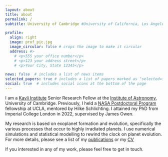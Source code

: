 ```yaml
---
layout: about
title: about
permalink: /
subtitle: University of Cambridge #University of California, Los Angeles #AEThER postdoctoral fellow at UCLA.

profile:
  align: right
  image: prof_pic.jpg
  image_circular: false # crops the image to make it circular
  address: #>
    # <p>555 your office number</p>
    # <p>123 your address street</p>
    # <p>Your City, State 12345</p>

news: false  # includes a list of news items
selected_papers: true # includes a list of papers marked as "selected={true}"
social: true  # includes social icons at the bottom of the page
---
```


I am a [Kavli Institute](https://www.kicc.cam.ac.uk) Senior Research Fellow at the [Institute of Astronomy](https://www.ast.cam.ac.uk), University of Cambridge. Previously, I held a [NASA Postdoctoral Program](https://npp.orau.org/about/index.html) fellowship at UCLA, mentored by Hilke Schlichting. I attained my PhD from Imperial College London in 2022, supervised by James Owen.

My research is based on exoplanet formation and evolution, specifically the various processes that occur to highly irradiated planets. I use numerical simulations and statistical modelling to rewind the clock on planet evolution. For more details, please see a list of my [publications](https://jamesgrogers.github.io/publications/) or my [CV](https://www.dropbox.com/s/8ejty4xxx8j5xbg/Curriculum_Vitae_JGR.pdf?dl=0)

If you interested in any of my work, please feel free to get in touch.